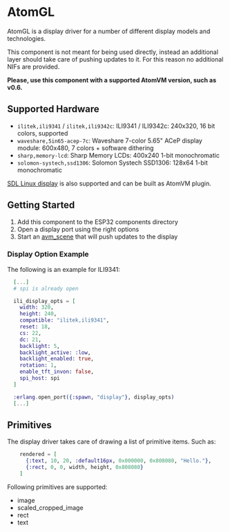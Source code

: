 <!---
  Copyright 2020-2024 Davide Bettio <davide@uninstall.it>

  SPDX-License-Identifier: Apache-2.0
-->

# AtomGL

AtomGL is a display driver for a number of different display models and technologies.

This component is not meant for being used directly, instead an additional layer should take care of
pushing updates to it. For this reason no additional NIFs are provided.

**Please, use this component with a supported AtomVM version, such as v0.6.**

## Supported Hardware

* `ilitek,ili9341` / `ilitek,ili9342c`: ILI9341 / ILI9342c: 240x320, 16 bit colors, supported
* `waveshare,5in65-acep-7c`: Waveshare 7-color 5.65" ACeP display module: 600x480, 7 colors +
software dithering
* `sharp,memory-lcd`: Sharp Memory LCDs: 400x240 1-bit monochromatic
* `solomon-systech,ssd1306`: Solomon Systech SSD1306: 128x64 1-bit monochromatic

[SDL Linux display](sdl_display/) is also supported and can be built as AtomVM plugin.

## Getting Started

1. Add this component to the ESP32 components directory
2. Open a display port using the right options
3. Start an [avm_scene](https://github.com/atomvm/avm_scene) that will push updates to the display

### Display Option Example

The following is an example for ILI9341:

```elixir
  [...]
  # spi is already open

  ili_display_opts = [
    width: 320,
    height: 240,
    compatible: "ilitek,ili9341",
    reset: 18,
    cs: 22,
    dc: 21,
    backlight: 5,
    backlight_active: :low,
    backlight_enabled: true,
    rotation: 1,
    enable_tft_invon: false,
    spi_host: spi
  ]

  :erlang.open_port({:spawn, "display"}, display_opts)
  [...]
```

## Primitives

The display driver takes care of drawing a list of primitive items. Such as:

```elixir
    rendered = [
      {:text, 10, 20, :default16px, 0x000000, 0x808080, "Hello."},
      {:rect, 0, 0, width, height, 0x808080}
    ]
```

Following primitives are supported:
* image
* scaled_cropped_image
* rect
* text
